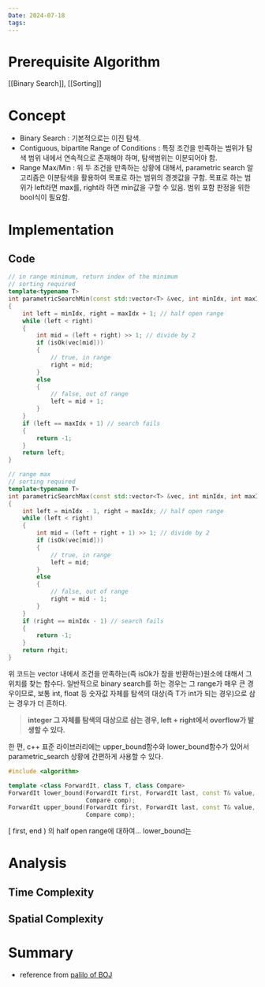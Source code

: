 ```yaml
---
Date: 2024-07-18
tags:
---
```

# Prerequisite Algorithm
[[Binary Search]], [[Sorting]]
# Concept
- Binary Search : 기본적으로는 이진 탐색.
- Contiguous, bipartite Range of Conditions : 특정 조건을 만족하는 범위가 탐색 범위 내에서 연속적으로 존재해야 하며, 탐색범위는 이분되어야 함.
- Range Max/Min : 위 두 조건을 만족하는 상황에 대해서, parametric search 알고리즘은 이분탐색을 활용하여 목표로 하는 범위의 경곗값을 구함. 목표로 하는 범위가 left라면 max를, right라 하면 min값을 구할 수 있음. 범위 포함 판정을 위한 bool식이 필요함.
# Implementation

## Code

``` C++
// in range minimum, return index of the minimum
// sorting required
template<typename T>
int parametricSearchMin(const std::vector<T> &vec, int minIdx, int maxIdx, std::function<bool(const T&)> isOk)
{
	int left = minIdx, right = maxIdx + 1; // half open range
	while (left < right)
	{
		int mid = (left + right) >> 1; // divide by 2
		if (isOk(vec[mid]))
		{
			// true, in range
			right = mid;
		}
		else
		{
			// false, out of range
			left = mid + 1;
		}
	}
	if (left == maxIdx + 1) // search fails
	{
		return -1;
	}
	return left;
}

// range max
// sorting required
template<typename T>
int parametricSearchMax(const std::vector<T> &vec, int minIdx, int maxIdx, std::function<bool(const T&)> isOk)
{
	int left = minIdx - 1, right = maxIdx; // half open range
	while (left < right)
	{
		int mid = (left + right + 1) >> 1; // divide by 2
		if (isOk(vec[mid]))
		{
			// true, in range
			left = mid;
		}
		else
		{
			// false, out of range
			right = mid - 1;
		}
	}
	if (right == minIdx - 1) // search fails
	{
		return -1;
	}
	return rhgit;
}

```
위 코드는 vector 내에서 조건을 만족하는(즉 isOk가 참을 반환하는)원소에 대해서 그 위치를 찾는 함수다. 일반적으로 binary search를 하는 경우는 그 range가 매우 큰 경우이므로, 보통 int, float 등 숫자값 자체를 탐색의 대상(즉 T가 int가 되는 경우)으로 삼는 경우가 더 흔하다.

> **integer 그 자체를 탐색의 대상으로 삼는 경우, left + right에서 overflow가 발생할 수 있다.**

한 편, c++ 표준 라이브러리에는 upper_bound함수와 lower_bound함수가 있어서 parametric_search 상황에 간편하게 사용할 수 있다.
```C++
#include <algorithm>

template <class ForwardIt, class T, class Compare>
ForwardIt lower_bound(ForwardIt first, ForwardIt last, const T& value,
                      Compare comp);
ForwardIt upper_bound(ForwardIt first, ForwardIt last, const T& value,
                      Compare comp);
```
\[ first, end ) 의 half open range에 대하여...
lower_bound는 
# Analysis

## Time Complexity

## Spatial Complexity

# Summary

- reference from [palilo of BOJ](https://www.acmicpc.net/source/share/2e8b21f265ec49eeae1aecbbf73a2db1)
